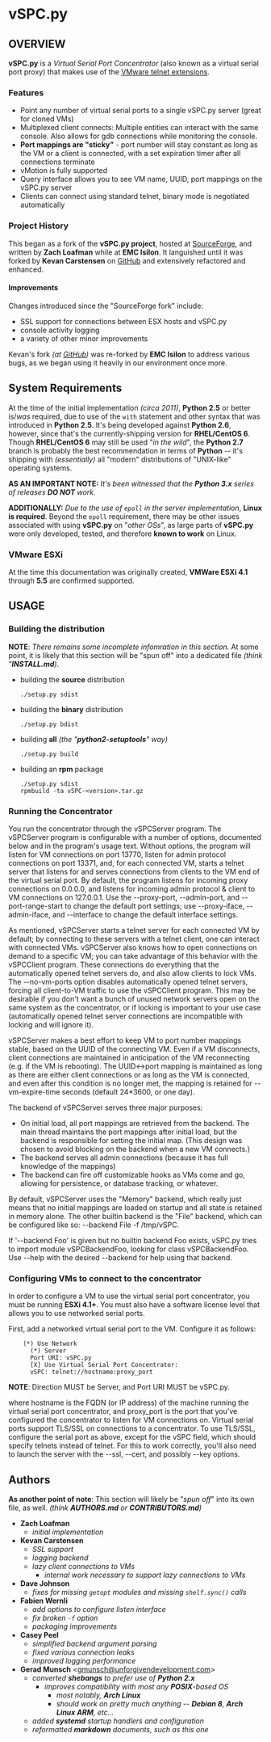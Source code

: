 # vSPC.py #

## OVERVIEW ##

**vSPC.py** is a _Virtual Serial Port Concentrator_ (also known as a virtual serial port proxy) that makes use of the
[VMware telnet extensions][1].


### Features ###

- Point any number of virtual serial ports to a single vSPC.py server (great for cloned VMs)
- Multiplexed client connects: Multiple entities can interact with the same console. Also allows for gdb connections
  while monitoring the console.
- **Port mappings are "sticky"** - port number will stay constant as long as the VM or a client is connected, with a set
   expiration timer after all connections terminate
- vMotion is fully supported
- Query interface allows you to see VM name, UUID, port mappings on the vSPC.py server
- Clients can connect using standard telnet, binary mode is negotiated automatically


### Project History ###

This began as a fork of the **vSPC.py project**, hosted at [SourceForge][2], and written by **Zach Loafman** while at
**EMC Isilon**. It languished until it was forked by **Kevan Carstensen** on [GitHub][3] and extensively refactored
and enhanced.


#### Improvements ####

Changes introduced since the "SourceForge fork" include:
- SSL support for connections between ESX hosts and vSPC.py
- console activity logging
- a variety of other minor improvements

Kevan's fork _(at [GitHub][3a])_ was re-forked by **EMC Isilon** to address various bugs, as we began using it heavily
in our environment once more.


## System Requirements ##

At the time of the initial implementation _(circa 2011)_, **Python 2.5** or better is/_was_ required, due to use of the
``with`` statement and other syntax that was introduced in **Python 2.5**. It's being developed against **Python 2.6**,
however, since that's the currently-shipping version for **RHEL/CentOS 6**. Though **RHEL/CentOS 6** may still be used
"_in the wild_", the **Python 2.7** branch is probably the best recommendation in terms of **Python** -- it's shipping
with _(essentially)_ all "modern" distributions of "UNIX-like" operating systems.

**AS AN IMPORTANT NOTE:**
  _It's been witnessed that the **Python 3.x** series of releases **DO NOT** work._

**ADDITIONALLY:**
  _Due to the use of ``epoll`` in the server implementation_, **Linux is required**. Beyond the ``epoll`` requirement,
  there may be other issues associated with using **vSPC.py** on "_other OSs_", as large parts of **vSPC.py** were only
  developed, tested, and therefore **known to work** on Linux.


### VMware ESXi ###

At the time this documentation was originally created, **VMWare ESXi 4.1** through **5.5** are confirmed supported.


## USAGE ##

### Building the distribution ###

**NOTE**: _There remains some incomplete infomration in this section._ At some point, it is likely that this section
           will be "spun off" into a dedicated file _(think "**INSTALL.md**)_.

- building the **source** distribution
  ```
  ./setup.py sdist
  ```
- building the **binary** distribution
  ```
  ./setup.py bdist
  ```
- building **all** _(the "**python2-setuptools**" way)_
  ```
  ./setup.py build
  ```
- building an **rpm** package
  ```
  ./setup.py sdist
  rpmbuild -ta vSPC-<version>.tar.gz
  ```


### Running the Concentrator ###

You run the concentrator through the vSPCServer program. The vSPCServer
program is configurable with a number of options, documented below and
in the program's usage text. Without options, the program will listen
for VM connections on port 13770, listen for admin protocol connections
on port 13371, and, for each connected VM, starts a telnet server that
listens for and serves connections from clients to the VM end of the
virtual serial port. By default, the program listens for incoming proxy
connections on 0.0.0.0, and listens for incoming admin protocol & client
to VM connections on 127.0.0.1. Use the --proxy-port, --admin-port, and
--port-range-start to change the default port settings; use
--proxy-iface, --admin-iface, and --interface to change the default
interface settings.

As mentioned, vSPCServer starts a telnet server for each connected VM by
default; by connecting to these servers with a telnet client, one can
interact with connected VMs. vSPCServer also knows how to open
connections on demand to a specific VM; you can take advantage of this
behavior with the vSPCClient program. These connections do everything
that the automatically opened telnet servers do, and also allow clients
to lock VMs. The --no-vm-ports option disables automatically opened
telnet servers, forcing all client-to-VM traffic to use the vSPCClient
program. This may be desirable if you don't want a bunch of unused
network servers open on the same system as the concentrator, or if
locking is important to your use case (automatically opened telnet
server connections are incompatible with locking and will ignore it).

vSPCServer makes a best effort to keep VM to port number mappings
stable, based on the UUID of the connecting VM. Even if a VM
disconnects, client connections are maintained in anticipation of the VM
reconnecting (e.g. if the VM is rebooting). The UUID<->port mapping is
maintained as long as there are either client connections or as long as
the VM is connected, and even after this condition is no longer met, the
mapping is retained for --vm-expire-time seconds (default 24*3600, or
one day).

The backend of vSPCServer serves three major purposes:
- On initial load, all port mappings are retrieved from the backend.
The main thread maintains the port mappings after initial load, but the
backend is responsible for setting the initial map. (This design was
chosen to avoid blocking on the backend when a new VM connects.)
- The backend serves all admin connections (because it has full knowledge
of the mappings)
- The backend can fire off customizable hooks as VMs come and go, allowing
for persistence, or database tracking, or whatever.

By default, vSPCServer uses the "Memory" backend, which really just
means that no initial mappings are loaded on startup and all state is
retained in memory alone. The other builtin backend is the "File"
backend, which can be configured like so: --backend File -f /tmp/vSPC.

If '--backend Foo' is given but no builtin backend Foo exists, vSPC.py
tries to import module vSPCBackendFoo, looking for class vSPCBackendFoo.
Use --help with the desired --backend for help using that backend.

### Configuring VMs to connect to the concentrator ###

In order to configure a VM to use the virtual serial port concentrator, you must be running **ESXi 4.1+**. You must also
have a software license level that allows you to use networked serial ports.

First, add a networked virtual serial port to the VM. Configure it as follows:

```
    (*) Use Network
      (*) Server
      Port URI: vSPC.py
      [X] Use Virtual Serial Port Concentrator:
      vSPC: telnet://hostname:proxy_port
```
**NOTE**: Direction MUST be Server, and Port URI MUST be vSPC.py. 

where hostname is the FQDN (or IP address) of the machine running the
virtual serial port concentrator, and proxy_port is the port that you've
configured the concentrator to listen for VM connections on. Virtual
serial ports support TLS/SSL on connections to a concentrator.  To use
TLS/SSL, configure the serial port as above, except for the vSPC field,
which should specify telnets instead of telnet. For this to work
correctly, you'll also need to launch the server with the --ssl, --cert,
and possibly --key options.


## Authors ##

**As another point of note**: This section will likely be "_spun off_" into its own file, as well.
                              _(think **AUTHORS.md** or **CONTRIBUTORS.md**)_

- **Zach Loafman**
  + _initial implementation_
- **Kevan Carstensen**
  + _SSL support_
  + _logging backend_
  + _lazy client connections to VMs_
    * _internal work necessary to support lazy connections to VMs_
- **Dave Johnson**
  + _fixes for missing ``getopt`` modules and missing ``shelf.sync()`` calls_
- **Fabien Wernli**
  + _add options to configure listen interface_
  + _fix broken ``-f`` option_
  + _packaging improvements_
- **Casey Peel**
  + _simplified backend argument parsing_
  + _fixed various connection leaks_
  + _improved logging performance_
- **Gerad Munsch** <<gmunsch@unforgivendevelopment.com>>
  + _converted **shebangs** to prefer use of **Python 2.x**_
    * _improves compatibility with most any **POSIX**-based OS_
	  - _most notably, **Arch Linux**_
	  - _should work on pretty much anything -- **Debian 8**, **Arch Linux ARM**, etc..._
  +  _added **systemd** startup handlers and configuration_
  + _reformatted **markdown** documents, such as this one_




[1]:	<http://www.vmware.com/support/developer/vc-sdk/visdk41pubs/vsp41_usingproxy_virtual_serial_ports.pdf>
[2]:	<http://sourceforge.net/p/vspcpy/home/Home/>
[3]:	<https://github.com/isnotajoke>
[3a]:	<https://github.com/isnotajoke/vSPC.py>
